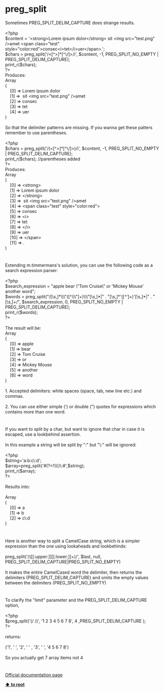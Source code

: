# preg_split




<div class="phpcode"><span class="html">
Sometimes PREG_SPLIT_DELIM_CAPTURE does strange results.<br><br><span class="default">&lt;?php<br>$content </span><span class="keyword">= </span><span class="string">&apos;&lt;strong&gt;Lorem ipsum dolor&lt;/strong&gt; sit &lt;img src=&quot;test.png&quot; /&gt;amet &lt;span class=&quot;test&quot; style=&quot;color:red&quot;&gt;consec&lt;i&gt;tet&lt;/i&gt;uer&lt;/span&gt;.&apos;</span><span class="keyword">;<br></span><span class="default">$chars </span><span class="keyword">= </span><span class="default">preg_split</span><span class="keyword">(</span><span class="string">&apos;/&lt;[^&gt;]*[^\/]&gt;/i&apos;</span><span class="keyword">, </span><span class="default">$content</span><span class="keyword">, -</span><span class="default">1</span><span class="keyword">, </span><span class="default">PREG_SPLIT_NO_EMPTY </span><span class="keyword">| </span><span class="default">PREG_SPLIT_DELIM_CAPTURE</span><span class="keyword">);<br></span><span class="default">print_r</span><span class="keyword">(</span><span class="default">$chars</span><span class="keyword">);<br></span><span class="default">?&gt;<br></span>Produces:<br>Array<br>(<br>&#xA0; &#xA0; [0] =&gt; Lorem ipsum dolor<br>&#xA0; &#xA0; [1] =&gt;&#xA0; sit &lt;img src=&quot;test.png&quot; /&gt;amet <br>&#xA0; &#xA0; [2] =&gt; consec<br>&#xA0; &#xA0; [3] =&gt; tet<br>&#xA0; &#xA0; [4] =&gt; uer<br>)<br><br>So that the delimiter patterns are missing. If you wanna get these patters remember to use parentheses.<br><br><span class="default">&lt;?php<br>$chars </span><span class="keyword">= </span><span class="default">preg_split</span><span class="keyword">(</span><span class="string">&apos;/(&lt;[^&gt;]*[^\/]&gt;)/i&apos;</span><span class="keyword">, </span><span class="default">$content</span><span class="keyword">, -</span><span class="default">1</span><span class="keyword">, </span><span class="default">PREG_SPLIT_NO_EMPTY </span><span class="keyword">| </span><span class="default">PREG_SPLIT_DELIM_CAPTURE</span><span class="keyword">);<br></span><span class="default">print_r</span><span class="keyword">(</span><span class="default">$chars</span><span class="keyword">); </span><span class="comment">//parentheses added<br></span><span class="default">?&gt;<br></span>Produces:<br>Array<br>(<br>&#xA0; &#xA0; [0] =&gt; &lt;strong&gt;<br>&#xA0; &#xA0; [1] =&gt; Lorem ipsum dolor<br>&#xA0; &#xA0; [2] =&gt; &lt;/strong&gt;<br>&#xA0; &#xA0; [3] =&gt;&#xA0; sit &lt;img src=&quot;test.png&quot; /&gt;amet <br>&#xA0; &#xA0; [4] =&gt; &lt;span class=&quot;test&quot; style=&quot;color:red&quot;&gt;<br>&#xA0; &#xA0; [5] =&gt; consec<br>&#xA0; &#xA0; [6] =&gt; &lt;i&gt;<br>&#xA0; &#xA0; [7] =&gt; tet<br>&#xA0; &#xA0; [8] =&gt; &lt;/i&gt;<br>&#xA0; &#xA0; [9] =&gt; uer<br>&#xA0; &#xA0; [10] =&gt; &lt;/span&gt;<br>&#xA0; &#xA0; [11] =&gt; .<br>)</span>
</div>
  

#


<div class="phpcode"><span class="html">
Extending m.timmermans&apos;s solution, you can use the following code as a search expression parser:<br><br><span class="default">&lt;?php<br>$search_expression </span><span class="keyword">= </span><span class="string">&quot;apple bear \&quot;Tom Cruise\&quot; or &apos;Mickey Mouse&apos; another word&quot;</span><span class="keyword">;<br></span><span class="default">$words </span><span class="keyword">= </span><span class="default">preg_split</span><span class="keyword">(</span><span class="string">&quot;/[\s,]*\\\&quot;([^\\\&quot;]+)\\\&quot;[\s,]*|&quot; </span><span class="keyword">. </span><span class="string">&quot;[\s,]*&apos;([^&apos;]+)&apos;[\s,]*|&quot; </span><span class="keyword">. </span><span class="string">&quot;[\s,]+/&quot;</span><span class="keyword">, </span><span class="default">$search_expression</span><span class="keyword">, </span><span class="default">0</span><span class="keyword">, </span><span class="default">PREG_SPLIT_NO_EMPTY </span><span class="keyword">| </span><span class="default">PREG_SPLIT_DELIM_CAPTURE</span><span class="keyword">);<br></span><span class="default">print_r</span><span class="keyword">(</span><span class="default">$words</span><span class="keyword">);<br></span><span class="default">?&gt;<br></span><br>The result will be:<br>Array<br>(<br>&#xA0; &#xA0; [0] =&gt; apple<br>&#xA0; &#xA0; [1] =&gt; bear<br>&#xA0; &#xA0; [2] =&gt; Tom Cruise<br>&#xA0; &#xA0; [3] =&gt; or<br>&#xA0; &#xA0; [4] =&gt; Mickey Mouse<br>&#xA0; &#xA0; [5] =&gt; another<br>&#xA0; &#xA0; [6] =&gt; word<br>)<br><br>1. Accepted delimiters: white spaces (space, tab, new line etc.) and commas.<br><br>2. You can use either simple (&apos;) or double (&quot;) quotes for expressions which contains more than one word.</span>
</div>
  

#


<div class="phpcode"><span class="html">
If you want to split by a char, but want to ignore that char in case it is escaped, use a lookbehind assertion.
<br>
<br>In this example a string will be split by &quot;:&quot; but &quot;\:&quot; will be ignored:
<br>
<br><span class="default">&lt;?php
<br>$string</span><span class="keyword">=</span><span class="string">&apos;a:b:c\:d&apos;</span><span class="keyword">;
<br></span><span class="default">$array</span><span class="keyword">=</span><span class="default">preg_split</span><span class="keyword">(</span><span class="string">&apos;#(?&lt;!\\\)\:#&apos;</span><span class="keyword">,</span><span class="default">$string</span><span class="keyword">);
<br></span><span class="default">print_r</span><span class="keyword">(</span><span class="default">$array</span><span class="keyword">);
<br></span><span class="default">?&gt;
<br></span>
<br>Results into:
<br>
<br>Array
<br>(
<br>&#xA0; &#xA0; [0] =&gt; a
<br>&#xA0; &#xA0; [1] =&gt; b
<br>&#xA0; &#xA0; [2] =&gt; c\:d
<br>)</span>
</div>
  

#


<div class="phpcode"><span class="html">
Here is another way to split a CamelCase string, which is a simpler expression than the one using lookaheads and lookbehinds: <br><br>preg_split(&apos;/([[:upper:]][[:lower:]]+)/&apos;, $last, null, PREG_SPLIT_DELIM_CAPTURE|PREG_SPLIT_NO_EMPTY)<br><br>It makes the entire CamelCased word the delimiter, then returns the delimiters (PREG_SPLIT_DELIM_CAPTURE) and omits the empty values between the delimiters (PREG_SPLIT_NO_EMPTY)</span>
</div>
  

#


<div class="phpcode"><span class="html">
To clarify the &quot;limit&quot; parameter and the PREG_SPLIT_DELIM_CAPTURE option,
<br>
<br><span class="default">&lt;?php
<br>$preg_split</span><span class="keyword">(</span><span class="string">&apos;(/ /)&apos;</span><span class="keyword">, </span><span class="string">&apos;1 2 3 4 5 6 7 8&apos;</span><span class="keyword">, </span><span class="default">4 </span><span class="keyword">,</span><span class="default">PREG_SPLIT_DELIM_CAPTURE </span><span class="keyword">);
<br></span><span class="default">?&gt;
<br></span>
<br>returns:
<br>
<br>(&apos;1&apos;, &apos; &apos;, &apos;2&apos;, &apos; &apos; , &apos;3&apos;, &apos; &apos;, &apos;4 5 6 7 8&apos;)
<br>
<br>So you actually get 7 array items not 4</span>
</div>
  

#

[Official documentation page](https://www.php.net/manual/en/function.preg-split.php)

**[⬆ to root](/)**